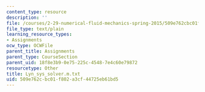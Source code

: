 ```yaml
---
content_type: resource
description: ''
file: /courses/2-29-numerical-fluid-mechanics-spring-2015/509e762cbc01f802a3cf44725eb61bd5_Lyn_sys_solver.m.txt
file_type: text/plain
learning_resource_types:
- Assignments
ocw_type: OCWFile
parent_title: Assignments
parent_type: CourseSection
parent_uid: 18f8e3b9-0e75-225c-4548-7e4c60e79872
resourcetype: Other
title: Lyn_sys_solver.m.txt
uid: 509e762c-bc01-f802-a3cf-44725eb61bd5
---
```

